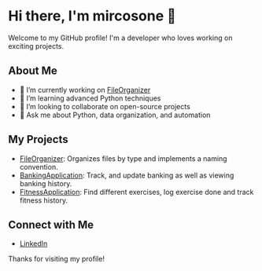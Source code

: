 # Hi there, I'm mircosone 👋

Welcome to my GitHub profile! I'm a developer who loves working on exciting projects.

## About Me
- 🔭 I’m currently working on [FileOrganizer](https://github.com/mircosone/FileOrganizer)
- 🌱 I’m learning advanced Python techniques
- 👯 I’m looking to collaborate on open-source projects
- 💬 Ask me about Python, data organization, and automation

## My Projects
- [FileOrganizer](https://github.com/mircosone/FileOrganizer): Organizes files by type and implements a naming convention.
- [BankingApplication](https://github.com/mircosone/BankingApp): Track, and update banking as well as viewing banking history.
- [FitnessApplication](https://github.com/mircosone/FitnessApplication): Find different exercises, log exercise done and track fitness history.

## Connect with Me
- [LinkedIn](https://www.linkedin.com/in/mirco-elong-22aa3a304/)

Thanks for visiting my profile!
